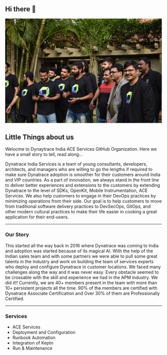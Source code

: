 ## Hi there 👋

![Team Pic](https://github.com/Dynatrace-India/.github/blob/main/profile/team_pic.jpg)

<!--

**Here are some ideas to get you started:**

🙋‍♀️ A short introduction - what is your organization all about?
🌈 Contribution guidelines - how can the community get involved?
👩‍💻 Useful resources - where can the community find your docs? Is there anything else the community should know?
🍿 Fun facts - what does your team eat for breakfast?
🧙 Remember, you can do mighty things with the power of [Markdown](https://guides.github.com/features/mastering-markdown/)
-->

## Little Things about us
Welocme to Dynaytrace India ACE Services GitHub Organization. Here we have a small story to tell, read along...

Dynatrace India Services is a team of young consultants, developers, architects, and managers who are willing to go the lengths if required to make sure Dynatrace adoption is smoother for their customers around India and VIP countries. As a part of innovation, we always stand in the front line to deliver better experiences and extensions to the customers by extending Dynatrace to the level of SDKs, OpenKit, Mobile Instrumentation, ACE Services. 
We also help customers to engage in their DevOps practices by minimizing operations from their side. Our goal is to help customers to move from traditional software delivery practices to DevSecOps, GitOps, and other modern cultural practices to make their life easier in cooking a great application for their end-users. 

---

### Our Story
This started all the way back in 2016 where Dynatrace was coming to India and adoption was started because of its magical AI. With the help of the Indian sales team and with some partners we were able to pull some great talents in the industry and work on building the team of services experts who deploy and configure Dynatrace in customer locations. We faced many challenges along the way and it was never easy. Every obstacle seemed to be crossable with the skill and experience we had in the APM industry. We did it!! 
Currently, we are 40+ members present in the team with more than 10+ persistent projects all the time. 90% of the members are certified with Dynatrace Associate Certification and Over 30% of them are Professionally Certified. 

---

### Services
- ACE Services
- Deployment and Configuration
- Runbook Automation
- Integration of Keptn
- Run & Maintenance
